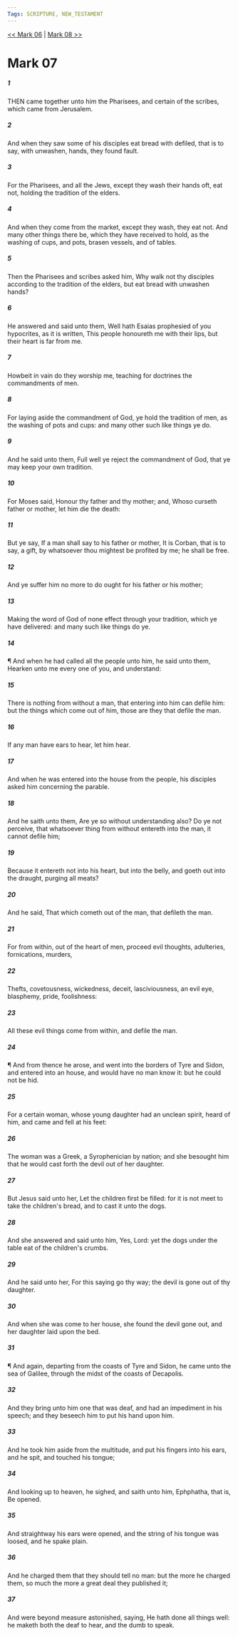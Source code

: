 ```yaml
---
Tags: SCRIPTURE, NEW_TESTAMENT
---
```


[<< Mark 06](NEW_TESTAMENT/02_Mark/Mark_06.md) | [Mark 08 >>](NEW_TESTAMENT/02_Mark/Mark_08.md)

# Mark 07

##### 1

THEN came together unto him the Pharisees, and certain of the scribes, which came from Jerusalem.

##### 2

And when they saw some of his disciples eat bread with defiled, that is to say, with unwashen, hands, they found fault.

##### 3

For the Pharisees, and all the Jews, except they wash their hands oft, eat not, holding the tradition of the elders.

##### 4

And when they come from the market, except they wash, they eat not. And many other things there be, which they have received to hold, as the washing of cups, and pots, brasen vessels, and of tables.

##### 5

Then the Pharisees and scribes asked him, Why walk not thy disciples according to the tradition of the elders, but eat bread with unwashen hands?

##### 6

He answered and said unto them, Well hath Esaias prophesied of you hypocrites, as it is written, This people honoureth me with their lips, but their heart is far from me.

##### 7

Howbeit in vain do they worship me, teaching for doctrines the commandments of men.

##### 8

For laying aside the commandment of God, ye hold the tradition of men, as the washing of pots and cups: and many other such like things ye do.

##### 9

And he said unto them, Full well ye reject the commandment of God, that ye may keep your own tradition.

##### 10

For Moses said, Honour thy father and thy mother; and, Whoso curseth father or mother, let him die the death:

##### 11

But ye say, If a man shall say to his father or mother, It is Corban, that is to say, a gift, by whatsoever thou mightest be profited by me; he shall be free.

##### 12

And ye suffer him no more to do ought for his father or his mother;

##### 13

Making the word of God of none effect through your tradition, which ye have delivered: and many such like things do ye.

##### 14

¶ And when he had called all the people unto him, he said unto them, Hearken unto me every one of you, and understand:

##### 15

There is nothing from without a man, that entering into him can defile him: but the things which come out of him, those are they that defile the man.

##### 16

If any man have ears to hear, let him hear.

##### 17

And when he was entered into the house from the people, his disciples asked him concerning the parable.

##### 18

And he saith unto them, Are ye so without understanding also? Do ye not perceive, that whatsoever thing from without entereth into the man, it cannot defile him;

##### 19

Because it entereth not into his heart, but into the belly, and goeth out into the draught, purging all meats?

##### 20

And he said, That which cometh out of the man, that defileth the man.

##### 21

For from within, out of the heart of men, proceed evil thoughts, adulteries, fornications, murders,

##### 22

Thefts, covetousness, wickedness, deceit, lasciviousness, an evil eye, blasphemy, pride, foolishness:

##### 23

All these evil things come from within, and defile the man.

##### 24

¶ And from thence he arose, and went into the borders of Tyre and Sidon, and entered into an house, and would have no man know it: but he could not be hid.

##### 25

For a certain woman, whose young daughter had an unclean spirit, heard of him, and came and fell at his feet:

##### 26

The woman was a Greek, a Syrophenician by nation; and she besought him that he would cast forth the devil out of her daughter.

##### 27

But Jesus said unto her, Let the children first be filled: for it is not meet to take the children's bread, and to cast it unto the dogs.

##### 28

And she answered and said unto him, Yes, Lord: yet the dogs under the table eat of the children's crumbs.

##### 29

And he said unto her, For this saying go thy way; the devil is gone out of thy daughter.

##### 30

And when she was come to her house, she found the devil gone out, and her daughter laid upon the bed.

##### 31

¶ And again, departing from the coasts of Tyre and Sidon, he came unto the sea of Galilee, through the midst of the coasts of Decapolis.

##### 32

And they bring unto him one that was deaf, and had an impediment in his speech; and they beseech him to put his hand upon him.

##### 33

And he took him aside from the multitude, and put his fingers into his ears, and he spit, and touched his tongue;

##### 34

And looking up to heaven, he sighed, and saith unto him, Ephphatha, that is, Be opened.

##### 35

And straightway his ears were opened, and the string of his tongue was loosed, and he spake plain.

##### 36

And he charged them that they should tell no man: but the more he charged them, so much the more a great deal they published it;

##### 37

And were beyond measure astonished, saying, He hath done all things well: he maketh both the deaf to hear, and the dumb to speak.
